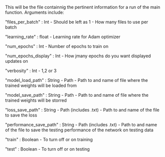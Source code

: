 This will be the file containnig the pertinent information for a run of the main function. Arguments include:

"files_per_batch"    : Int - Should be left as 1 - How many files to use per batch

"learning_rate"      : float - Learning rate for Adam optimizer

"num_epochs" 		     : Int - Number of epochs to train on

"num_epochs_display" : Int - How jmany epochs do you want displayed updates on 

"verbosity"          : Int - 1,2 or 3

"model_load_path"    : String - Path - Path to and name of file where the trained weights will be loaded from

"model_save_path"    : String - Path - Path to and name of file where the trained weights will be storred

"loss_save_path"     : String - Path (includes .txt) - Path to and name of the file to save the loss 

"performance_save_path" :   String - Path (includes .txt) - Path to and name of the file to save the testing performance of the network on testing data

"train"              : Boolean - To turn off or on training

"test"               : Boolean - To turn off or on testing
